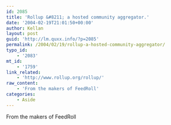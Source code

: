 ```yaml
---
id: 2085
title: 'Rollup &#8211; a hosted community aggregator.'
date: '2004-02-19T21:01:50+00:00'
author: Kellan
layout: post
guid: 'http://lm.quxx.info/?p=2085'
permalink: /2004/02/19/rollup-a-hosted-community-aggregator/
typo_id:
    - '2083'
mt_id:
    - '1759'
link_related:
    - 'http://www.rollup.org/rollup/'
raw_content:
    - 'From the makers of FeedRoll'
categories:
    - Aside
---
```


From the makers of FeedRoll